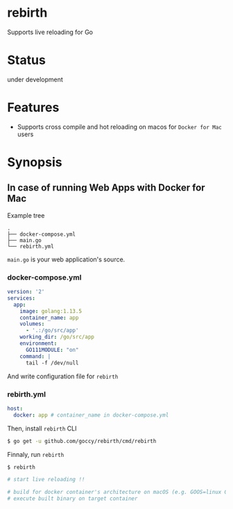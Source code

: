 # rebirth
Supports live reloading for Go

# Status

under development

# Features

- Supports cross compile and hot reloading on macos for `Docker for Mac` users

# Synopsis

## In case of running Web Apps with Docker for Mac

Example tree

```
.
├── docker-compose.yml
├── main.go
└── rebirth.yml
```

`main.go` is your web application's source.

### docker-compose.yml

```yaml
version: '2'
services:
  app:
    image: golang:1.13.5
    container_name: app
    volumes:
      - '.:/go/src/app'
    working_dir: /go/src/app
    environment:
      GO111MODULE: "on"
    command: |
      tail -f /dev/null
```

And write configuration file for `rebirth`

### rebirth.yml

```yaml
host:
  docker: app # container_name in docker-compose.yml
```

Then, install `rebirth` CLI

```bash
$ go get -u github.com/goccy/rebirth/cmd/rebirth
```

Finnaly, run `rebirth`

```bash
$ rebirth

# start live reloading !!

# build for docker container's architecture on macOS (e.g. GOOS=linux GOARCH=amd64
# execute built binary on target container
```


